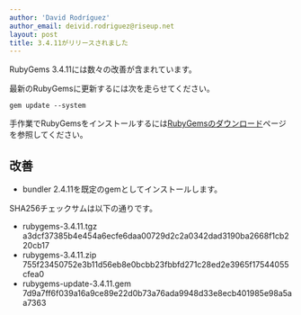 ```yaml
---
author: 'David Rodríguez'
author_email: deivid.rodriguez@riseup.net
layout: post
title: 3.4.11がリリースされました
---
```


RubyGems 3.4.11には数々の改善が含まれています。

最新のRubyGemsに更新するには次を走らせてください。

    gem update --system

手作業でRubyGemsをインストールするには[RubyGemsのダウンロード][download]ページを参照してください。


## 改善

* bundler 2.4.11を既定のgemとしてインストールします。


SHA256チェックサムは以下の通りです。

* rubygems-3.4.11.tgz
  a3dcf37385b4e454a6ecfe6daa00729d2c2a0342dad3190ba2668f1cb220cb17
* rubygems-3.4.11.zip  
  755f23450752e3b11d56eb8e0bcbb23fbbfd271c28ed2e3965f17544055cfea0
* rubygems-update-3.4.11.gem  
  7d9a7ff6f039a16a9ce89e22d0b73a76ada9948d33e8ecb401985e98a5aa7363


[download]: https://rubygems.org/pages/download

